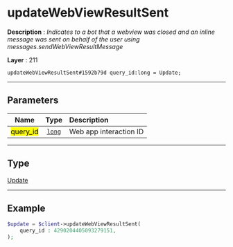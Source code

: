 # updateWebViewResultSent

**Description** : *Indicates to a bot that a webview was closed and an inline message was sent on behalf of the user using messages.sendWebViewResultMessage*

**Layer** : 211

```tl
updateWebViewResultSent#1592b79d query_id:long = Update;
```

---

## Parameters

| Name | Type | Description |
| :---: | :---: | :--- |
| <mark>query_id</mark> | [`long`](type/long) | Web app interaction ID |

---

## Type

[Update](type/Update)

---

## Example

```php
$update = $client->updateWebViewResultSent(
	query_id : 4290204405093279151,
);
```
